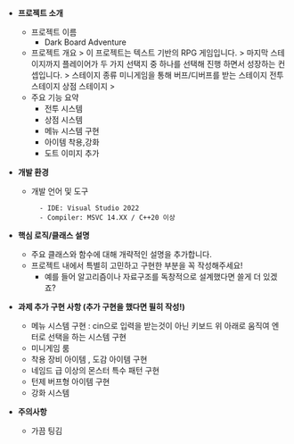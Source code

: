 - **프로젝트 소개**
    - 프로젝트 이름
        - Dark Board Adventure
    - 프로젝트 개요
            > 이 프로젝트는 텍스트 기반의 RPG 게임입니다.
            > 마지막 스테이지까지 플레이어가 두 가지 선택지 중 하나를 선택해 진행 하면서 성장하는 컨셉입니다.
            > 스테이지 종류
                미니게임을 통해 버프/디버프를 받는 스테이지
                전투 스테이지
                상점 스테이지
            > 
    - 주요 기능 요약
        - 전투 시스템
        - 상점 시스템
        - 메뉴 시스템 구현
        - 아이템 착용,강화
        - 도트 이미지 추가

- **개발 환경**
    - 개발 언어 및 도구
       
            - IDE: Visual Studio 2022
            - Compiler: MSVC 14.XX / C++20 이상
        

- **핵심 로직/클래스 설명**
    - 주요 클래스와 함수에 대해 개략적인 설명을 추가합니다.
    - 프로젝트 내에서 특별히 고민하고 구현한 부분을 꼭 작성해주세요!
        - 예를 들어 알고리즘이나 자료구조를 독창적으로 설계했다면 쓸게 더 있겠죠?

- **과제 추가 구현 사항 (추가 구현을 했다면 필히 작성!)**
    - 메뉴 시스템 구현 : cin으로 입력을 받는것이 아닌 키보드 위 아래로 움직여 엔터로 선택을 하는 시스템 구현
    - 미니게임 룸
    - 착용 장비 아이템 , 도감 아이템 구현
    - 네임드 급 이상의 몬스터 특수 패턴 구현
    - 턴제 버프형 아이템 구현
    - 강화 시스템



- **주의사항**
    - 가끔 팅김 
